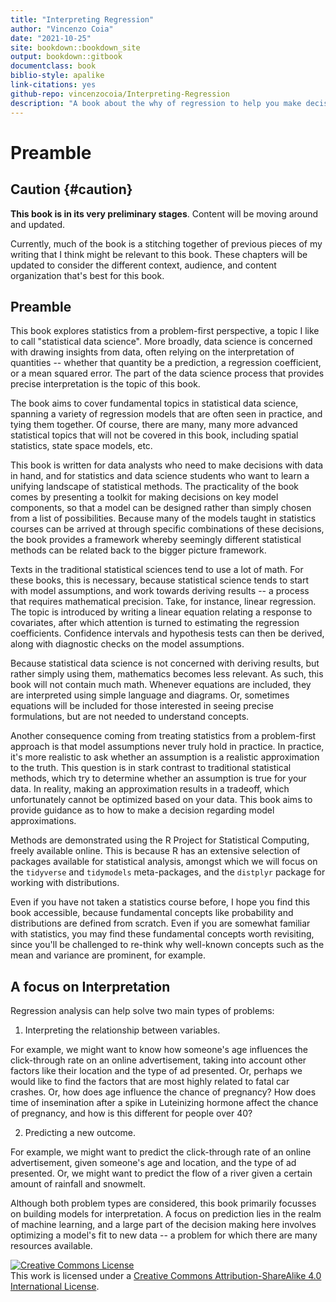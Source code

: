 ```yaml
--- 
title: "Interpreting Regression"
author: "Vincenzo Coia"
date: "2021-10-25"
site: bookdown::bookdown_site
output: bookdown::gitbook
documentclass: book
biblio-style: apalike
link-citations: yes
github-repo: vincenzocoia/Interpreting-Regression
description: "A book about the why of regression to help you make decisions about your analysis."
---
```


# Preamble

## Caution {#caution}

**This book is in its very preliminary stages**. Content will be moving around and updated.

Currently, much of the book is a stitching together of previous pieces of my writing that I think might be relevant to this book. These chapters will be updated to consider the different context, audience, and content organization that's best for this book.


## Preamble

This book explores statistics from a problem-first perspective, a topic I like to call "statistical data science". More broadly, data science is concerned with drawing insights from data, often relying on the interpretation of quantities -- whether that quantity be a prediction, a regression coefficient, or a mean squared error. The part of the data science process that provides precise interpretation is the topic of this book. 

The book aims to cover fundamental topics in statistical data science, spanning a variety of regression models that are often seen in practice, and tying them together. Of course, there are many, many more advanced statistical topics that will not be covered in this book, including spatial statistics, state space models, etc.

This book is written for data analysts who need to make decisions with data in hand, and for statistics and data science students who want to learn a unifying landscape of statistical methods. The practicality of the book comes by presenting a toolkit for making decisions on key model components, so that a model can be designed rather than simply chosen from a list of possibilities. Because many of the models taught in statistics courses can be arrived at through specific combinations of these decisions, the book provides a framework whereby seemingly different statistical methods can be related back to the bigger picture framework.

<!-- Components: the quantity being modeled (mean, hazard function, odds, ...), the relationship to covariates (linear, exponential, ...), and distributional assumptions. Decisions on each of these key components results in  -->

Texts in the traditional statistical sciences tend to use a lot of math. For these books, this is necessary, because statistical science tends to start with model assumptions, and work towards deriving results -- a process that requires mathematical precision. Take, for instance, linear regression. The topic is introduced by writing a linear equation relating a response to covariates, after which attention is turned to estimating the regression coefficients. Confidence intervals and hypothesis tests can then be derived, along with diagnostic checks on the model assumptions.

Because statistical data science is not concerned with deriving results, but rather simply using them, mathematics becomes less relevant. As such, this book will not contain much math. Whenever equations are included, they are interpreted using simple language and diagrams. Or, sometimes equations will be included for those interested in seeing precise formulations, but are not needed to understand concepts. 

Another consequence coming from treating statistics from a problem-first approach is that model assumptions never truly hold in practice. In practice, it's more realistic to ask whether an assumption is a realistic approximation to the truth. This question is in stark contrast to traditional statistical methods, which try to determine whether an assumption is true for your data. In reality, making an approximation results in a tradeoff, which unfortunately cannot be optimized based on your data. This book aims to provide guidance as to how to make a decision regarding model approximations. 

Methods are demonstrated using the R Project for Statistical Computing, freely available online. This is because R has an extensive selection of packages available for statistical analysis, amongst which we will focus on the `tidyverse` and `tidymodels` meta-packages, and the `distplyr` package for working with distributions. 

Even if you have not taken a statistics course before, I hope you find this book accessible, because fundamental concepts like probability and distributions are defined from scratch. Even if you are somewhat familiar with statistics, you may find these fundamental concepts worth revisiting, since you'll be challenged to re-think why well-known concepts such as the mean and variance are prominent, for example. 



## A focus on Interpretation

Regression analysis can help solve two main types of problems:

1. Interpreting the relationship between variables.

For example, we might want to know how someone's age influences the click-through rate on an online advertisement, taking into account other factors like their location and the type of ad presented. Or, perhaps we would like to find the factors that are most highly related to fatal car crashes. Or, how does age influence the chance of pregnancy? How does time of insemination after a spike in Luteinizing hormone affect the chance of pregnancy, and how is this different for people over 40?

2. Predicting a new outcome.

For example, we might want to predict the click-through rate of an online advertisement, given someone's age and location, and the type of ad presented. Or, we might want to predict the flow of a river given a certain amount of rainfall and snowmelt. 

Although both problem types are considered, this book primarily focusses on building models for interpretation. A focus on prediction lies in the realm of machine learning, and a large part of the decision making here involves optimizing a model's fit to new data -- a problem for which there are many resources available. 







<a rel="license" href="http://creativecommons.org/licenses/by-sa/4.0/"><img alt="Creative Commons License" style="border-width:0" src="https://i.creativecommons.org/l/by-sa/4.0/88x31.png" /></a><br />This work is licensed under a <a rel="license" href="http://creativecommons.org/licenses/by-sa/4.0/">Creative Commons Attribution-ShareAlike 4.0 International License</a>.
